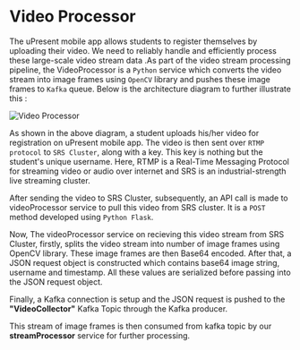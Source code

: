 # Video Processor

The uPresent mobile app allows students to register themselves by uploading their video. We need to reliably handle and efficiently process these large-scale video stream data .As part of the video stream processing pipeline, the VideoProcessor is a `Python` service which converts the video stream into image frames using `OpenCV` library and pushes these image frames to `Kafka` queue.
Below is the architecture diagram to further illustrate this :

![Video Processor](https://github.com/rajan123456/uPresent/blob/master/docs/VideoProcessor.jpg)

As shown in the above diagram, a student uploads his/her video for registration on uPresent mobile app. The video is then sent over `RTMP protocol` to `SRS Cluster`, along with a key. This key is nothing but the student's unique username. Here, RTMP is a Real-Time Messaging Protocol for streaming video or audio over internet
and SRS is an industrial-strength live streaming cluster.

After sending the video to SRS Cluster, subsequently, an API call is made to videoProcessor service to pull this video from SRS cluster. It is a `POST` method developed using `Python Flask`.

Now, The videoProcessor service on recieving this video stream from SRS Cluster, firstly, splits the video stream into number of image frames using OpenCV library.
These image frames are then Base64 encoded. After that, a JSON request object is constructed which contains base64 image string, username and timestamp. All these values are serialized before passing into the JSON request object.

Finally, a Kafka connection is setup and the JSON request is pushed to the **"VideoCollector"** Kafka Topic through the Kafka producer.

This stream of image frames is then consumed from kafka topic by our **streamProcessor** service for further processing.
